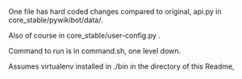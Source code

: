 One file has hard coded changes compared to original, api.py in core_stable/pywikibot/data/.

Also of course in core_stable/user-config.py .

Command to run is in command.sh, one level down.

Assumes virtualenv installed in ./bin in the directory of this Readme,

